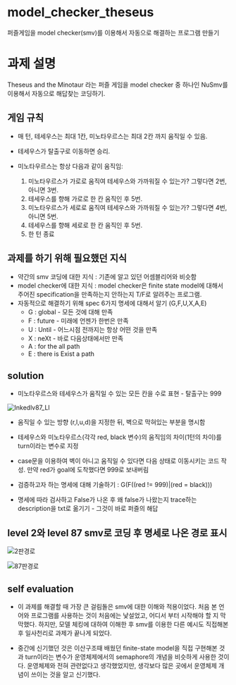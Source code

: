 # model_checker_theseus
퍼즐게임을 model checker(smv)를 이용해서 자동으로 해결하는 프로그램 만들기

# 과제 설명

Theseus and the Minotaur 라는 퍼즐 게임을 model checker 중 하나인 NuSmv를 이용해서 자동으로 해답찾는 코딩하기.

## 게임 규칙

- 매 턴, 테세우스는 최대 1칸, 미노타우르스는 최대 2칸 까지 움직일 수 있음.
- 테세우스가 탈출구로 이동하면 승리.
- 미노타우르스는 항상 다음과 같이 움직임:

  1. 미노타우르스가 가로로 움직여 테세우스와 가까워질 수 있는가? 그렇다면 2번, 아니면 3번.
  2. 테세우스를 향해 가로로 한 칸 움직인 후 5번.
  3. 미노타우르스가 세로로 움직여 테세우스와 가까워질 수 있는가? 그렇다면 4번, 아니면 5번.
  4. 테세우스를 향해 세로로 한 칸 움직인 후 5번.
  5. 한 턴 종료
  
 ## 과제를 하기 위해 필요했던 지식
 
 - 약간의 smv 코딩에 대한 지식 : 기존에 알고 있던 어셈블리어와 비슷함
 - model checker에 대한 지식 : model checker은 finite state model에 대해서 주어진 specification을 만족하는지 안하는지 T/F로 알려주는 프로그램.
 - 자동적으로 해결하기 위해 spec 6가지 명세에 대해서 알기 (G,F,U,X,A,E)
    - G : global - 모든 것에 대해 만족
    - F : future - 미래에 언젠가 한번은 만족
    - U : Until  - 어느시점 전까지는 항상 어떤 것을 만족
    - X : neXt - 바로 다음상태에서만 만족
    - A : for the all path
    - E : there is Exist a path
    
 ## solution
 
 - 미노타우르스와 테세우스가 움직일 수 있는 모든 칸을 수로 표현 - 탈출구는 999
 
 ![Inkedlv87_LI](https://user-images.githubusercontent.com/52481037/93231368-a2c13880-f7b3-11ea-85f0-5c129933d349.jpg)
 
 - 움직일 수 있는 방향 (r,l,u,d)을 지정한 뒤, 벽으로 막혀있는 부분을 명시함
 
 - 테세우스와 미노타우르스(각각 red, black 변수)의 움직임의 차이(1턴의 차이)를 turn이라는 변수로 지정
 
 - case문을 이용하여 벽이 아니고 움직일 수 있다면 다음 상태로 이동시키는 코드 작성. 만약 red가 goal에 도착했다면 999로 보내버림
 
 - 검증하고자 하는 명세에 대해 기술하기 : G(F((red != 999)|(red = black)))
 
 - 명세에 따라 검사하고 False가 나온 후 왜 false가 나왔는지 trace하는 description을 txt로 옮기기 - 그것이 바로 퍼즐의 해답
 
 ## level 2와 level 87 smv로 코딩 후 명세로 나온 경로 표시
 
 
![2판경로](https://user-images.githubusercontent.com/52481037/93232703-27f91d00-f7b5-11ea-9c48-bf61e8100264.jpg)

![87판경로](https://user-images.githubusercontent.com/52481037/93232654-1ca5f180-f7b5-11ea-8113-e93ad2e7880d.jpg)

## self evaluation

- 이 과제를 해결할 때 가장 큰 걸림돌은 smv에 대한 이해와 적용이었다. 처음 본 언어와 프로그램를 사용하는 것이 처음에는 낯설었고, 어디서 부터 시작해야 할 지 막막했다. 
하지만, 모델 체킹에 대하여 이해한 후 smv를 이용한 다른 예시도 직접해본 후 일사천리로 과제가 끝나게 되었다. 

- 중간에 신기했던 것은 이산구조때 배웠던 finite-state model을 직접 구현해본 것과 turn이라는 변수가 운영체제에서의 semaphore의 개념을 비슷하게 사용한 것이다.
운영체제와 전혀 관련없다고 생각했었지만, 생각보다 많은 곳에서 운영체제 개념이 쓰이는 것을 알고 신기했다.
